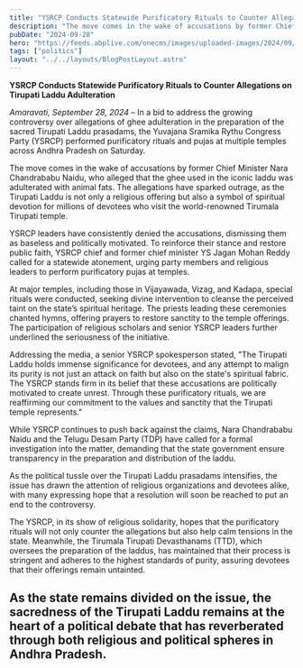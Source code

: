 ```yaml
---
title: "YSRCP Conducts Statewide Purificatory Rituals to Counter Allegations on Tirupati Laddu Adulteration"
description: "The move comes in the wake of accusations by former Chief Minister Nara Chandrababu Naidu, who alleged that the ghee used in the iconic laddu was adulterated with animal fats."
pubDate: "2024-09-28"
hero: "https://feeds.abplive.com/onecms/images/uploaded-images/2024/09/20/fc3ec5b19506dc10a607d30a7facb4d41726815293314240_original.jpg"
tags: ["politics"]
layout: "../../layouts/BlogPostLayout.astro"
---
```

**YSRCP Conducts Statewide Purificatory Rituals to Counter Allegations on Tirupati Laddu Adulteration**

*Amaravati, September 28, 2024* – In a bid to address the growing controversy over allegations of ghee adulteration in the preparation of the sacred Tirupati Laddu prasadams, the Yuvajana Sramika Rythu Congress Party (YSRCP) performed purificatory rituals and pujas at multiple temples across Andhra Pradesh on Saturday.

The move comes in the wake of accusations by former Chief Minister Nara Chandrababu Naidu, who alleged that the ghee used in the iconic laddu was adulterated with animal fats. The allegations have sparked outrage, as the Tirupati Laddu is not only a religious offering but also a symbol of spiritual devotion for millions of devotees who visit the world-renowned Tirumala Tirupati temple.

YSRCP leaders have consistently denied the accusations, dismissing them as baseless and politically motivated. To reinforce their stance and restore public faith, YSRCP chief and former chief minister YS Jagan Mohan Reddy called for a statewide atonement, urging party members and religious leaders to perform purificatory pujas at temples.

At major temples, including those in Vijayawada, Vizag, and Kadapa, special rituals were conducted, seeking divine intervention to cleanse the perceived taint on the state’s spiritual heritage. The priests leading these ceremonies chanted hymns, offering prayers to restore sanctity to the temple offerings. The participation of religious scholars and senior YSRCP leaders further underlined the seriousness of the initiative.

Addressing the media, a senior YSRCP spokesperson stated, "The Tirupati Laddu holds immense significance for devotees, and any attempt to malign its purity is not just an attack on faith but also on the state's spiritual fabric. The YSRCP stands firm in its belief that these accusations are politically motivated to create unrest. Through these purificatory rituals, we are reaffirming our commitment to the values and sanctity that the Tirupati temple represents."

While YSRCP continues to push back against the claims, Nara Chandrababu Naidu and the Telugu Desam Party (TDP) have called for a formal investigation into the matter, demanding that the state government ensure transparency in the preparation and distribution of the laddu.

As the political tussle over the Tirupati Laddu prasadams intensifies, the issue has drawn the attention of religious organizations and devotees alike, with many expressing hope that a resolution will soon be reached to put an end to the controversy.

The YSRCP, in its show of religious solidarity, hopes that the purificatory rituals will not only counter the allegations but also help calm tensions in the state. Meanwhile, the Tirumala Tirupati Devasthanams (TTD), which oversees the preparation of the laddus, has maintained that their process is stringent and adheres to the highest standards of purity, assuring devotees that their offerings remain untainted. 

As the state remains divided on the issue, the sacredness of the Tirupati Laddu remains at the heart of a political debate that has reverberated through both religious and political spheres in Andhra Pradesh.
---